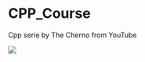 # CPP_Course
Cpp serie by The Cherno from YouTube



[![](https://img.shields.io/discord/677642178083946580?color=%23768ACF&label=Discord)](https://discord.gg/3HTqPFDBmT)
